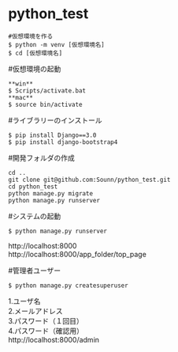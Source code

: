 # python_test

```
#仮想環境を作る
$ python -m venv [仮想環境名]
$ cd [仮想環境名]
```

#仮想環境の起動
```
**win**
$ Scripts/activate.bat
**mac**
$ source bin/activate
```

#ライブラリーのインストール
```
$ pip install Django==3.0
$ pip install django-bootstrap4
```

#開発フォルダの作成
```
cd ..
git clone git@github.com:Sounn/python_test.git
cd python_test
python manage.py migrate
python manage.py runserver
```

#システムの起動
```
$ python manage.py runserver
```
http://localhost:8000<br>
http://localhost:8000/app_folder/top_page<br>

#管理者ユーザー
```
$ python manage.py createsuperuser
```
1.ユーザ名<br>
2.メールアドレス<br>
3.パスワード（１回目）<br>
4.パスワード（確認用）<br>
http://localhost:8000/admin
